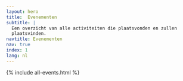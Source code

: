 ```yaml
---
layout: hero
title:  Evenementen
subtitle: |
  Een overzicht van alle activiteiten die plaatsvonden en zullen
  plaatsvinden.
navtitle: Evenementen
nav: true
index: 1
lang: nl
---
```

{% include all-events.html %}

